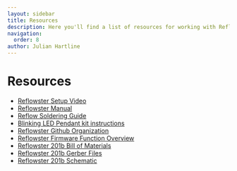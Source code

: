 ```yaml
---
layout: sidebar
title: Resources
description: Here you'll find a list of resources for working with Reflowster including manuals and guides as well as links to some of the design files and code.
navigation:
  order: 8
author: Julian Hartline
---
```


Resources
======================

<ul>
<li><a href="https://www.youtube.com/watch?v=vOosTYbOTZg">Reflowster Setup Video</a>
<li><a href="reflowsterresources/manual.html">Reflowster Manual</a>
<li><a href="reflowsterresources/reflowsolderingguide.html">Reflow Soldering Guide</a>
<li><a href="reflowsterresources/ReflowsterPendantKit.pdf">Blinking LED Pendant kit instructions</a>
<li><a href="https://github.com/Reflowster">Reflowster Github Organization</a>
<li><a href="reflowsterresources/reflowster_function_overview.pdf">Reflowster Firmware Function Overview</a>
<li><a href="reflowsterresources/BOM.pdf">Reflowster 201b Bill of Materials</a>
<li><a href="reflowsterresources/reflowster_201b_gerber.zip">Reflowster 201b Gerber Files</a>
<li><a href="reflowsterresources/reflowster_201b_schematic.pdf">Reflowster 201b Schematic</a>

